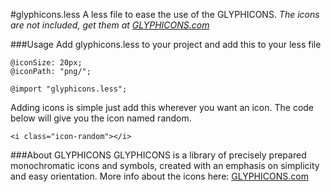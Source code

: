 #glyphicons.less
A less file to ease the use of the GLYPHICONS. *The icons are not included, get them at [GLYPHICONS.com](http://glyphicons.com/)*

###Usage
Add glyphicons.less to your project and add this to your less file

    @iconSize: 20px;
    @iconPath: "png/";

    @import "glyphicons.less";

Adding icons is simple just add this wherever you want an icon. The code below will give you the icon named random.
    
    <i class="icon-random"></i>
    
###About GLYPHICONS
GLYPHICONS is a library of precisely prepared monochromatic icons and symbols, created with an emphasis on simplicity and easy orientation.
More info about the icons here: [GLYPHICONS.com](http://glyphicons.com/)
